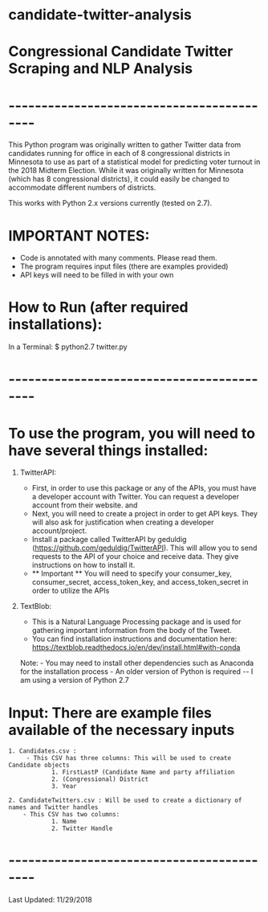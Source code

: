 # candidate-twitter-analysis

# Congressional Candidate Twitter Scraping and NLP Analysis

# ------------------------------------------

This Python program was originally written to gather Twitter data from candidates running for office in each of 8 congressional districts in Minnesota to use as part of a statistical model for predicting voter turnout in the 2018 Midterm Election. While it was originally written for Minnesota (which has 8 congressional districts), it could easily be changed to accommodate different numbers of districts.

This works with Python 2.x versions currently (tested on 2.7).

# IMPORTANT NOTES:
- Code is annotated with many comments. Please read them.
- The program requires input files (there are examples provided)
- API keys will need to be filled in with your own

# How to Run (after required installations):

In a Terminal: 
	$ python2.7 twitter.py

# ------------------------------------------

# To use the program, you will need to have several things installed:

1. TwitterAPI: 
	- First, in order to use this package or any of the APIs, you must have a developer account with Twitter. You can request a developer account from their website. and 
	- Next, you will need to create a project in order to get API keys. They will also ask for justification when creating a developer account/project.
	- Install a package called TwitterAPI by geduldig (https://github.com/geduldig/TwitterAPI). This will allow you to send requests to the API of your choice and receive data. They give instructions on how to install it.
	- ** Important ** You will need to specify your consumer_key, consumer_secret, access_token_key, and access_token_secret in order to utilize the APIs

2. TextBlob: 
	- This is a Natural Language Processing package and is used for gathering important information from the body of the Tweet.
	- You can find installation instructions and documentation here: 
		https://textblob.readthedocs.io/en/dev/install.html#with-conda

	Note:
		- You may need to install other dependencies such as Anaconda for the installation process
		- An older version of Python is required -- I am using a version of Python 2.7


# Input: There are example files available of the necessary inputs

	1. Candidates.csv : 
		 - This CSV has three columns: This will be used to create Candidate objects
		 		1. FirstLastP (Candidate Name and party affiliation 
		 		2. (Congressional) District
		 		3. Year

	2. CandidateTwitters.csv : Will be used to create a dictionary of names and Twitter handles
		- This CSV has two columns:
				1. Name
				2. Twitter Handle




# ------------------------------------------
Last Updated: 11/29/2018
